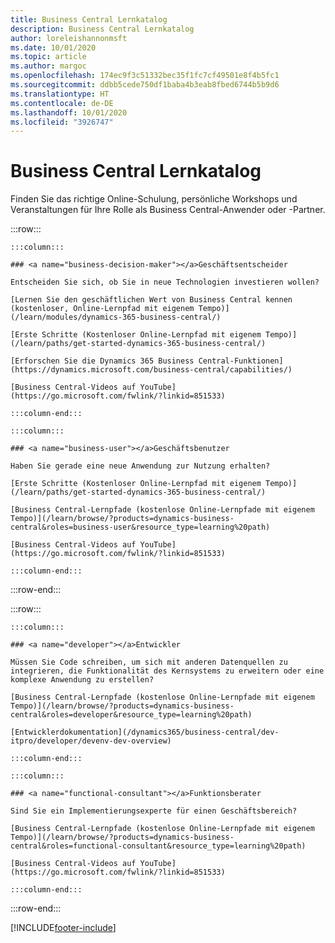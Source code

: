 ```yaml
---
title: Business Central Lernkatalog
description: Business Central Lernkatalog
author: loreleishannonmsft
ms.date: 10/01/2020
ms.topic: article
ms.author: margoc
ms.openlocfilehash: 174ec9f3c51332bec35f1fc7cf49501e8f4b5fc1
ms.sourcegitcommit: ddbb5cede750df1baba4b3eab8fbed6744b5b9d6
ms.translationtype: HT
ms.contentlocale: de-DE
ms.lasthandoff: 10/01/2020
ms.locfileid: "3926747"
---
```

# <a name="business-central-learning-catalog"></a>Business Central Lernkatalog

Finden Sie das richtige Online-Schulung, persönliche Workshops und Veranstaltungen für Ihre Rolle als Business Central-Anwender oder -Partner.

:::row:::

    :::column:::

    ### <a name="business-decision-maker"></a>Geschäftsentscheider

    Entscheiden Sie sich, ob Sie in neue Technologien investieren wollen? 

    [Lernen Sie den geschäftlichen Wert von Business Central kennen (kostenloser, Online-Lernpfad mit eigenem Tempo)](/learn/modules/dynamics-365-business-central/)

    [Erste Schritte (Kostenloser Online-Lernpfad mit eigenem Tempo)](/learn/paths/get-started-dynamics-365-business-central/)

    [Erforschen Sie die Dynamics 365 Business Central-Funktionen](https://dynamics.microsoft.com/business-central/capabilities/)

    [Business Central-Videos auf YouTube](https://go.microsoft.com/fwlink/?linkid=851533)

    :::column-end:::

    :::column:::

    ### <a name="business-user"></a>Geschäftsbenutzer

    Haben Sie gerade eine neue Anwendung zur Nutzung erhalten? 

    [Erste Schritte (Kostenloser Online-Lernpfad mit eigenem Tempo)](/learn/paths/get-started-dynamics-365-business-central/)

    [Business Central-Lernpfade (kostenlose Online-Lernpfade mit eigenem Tempo)](/learn/browse/?products=dynamics-business-central&roles=business-user&resource_type=learning%20path)

    [Business Central-Videos auf YouTube](https://go.microsoft.com/fwlink/?linkid=851533)

    :::column-end:::

:::row-end:::

:::row:::

    :::column:::

    ### <a name="developer"></a>Entwickler

    Müssen Sie Code schreiben, um sich mit anderen Datenquellen zu integrieren, die Funktionalität des Kernsystems zu erweitern oder eine komplexe Anwendung zu erstellen?

    [Business Central-Lernpfade (kostenlose Online-Lernpfade mit eigenem Tempo)](/learn/browse/?products=dynamics-business-central&roles=developer&resource_type=learning%20path)

    [Entwicklerdokumentation](/dynamics365/business-central/dev-itpro/developer/devenv-dev-overview)

    :::column-end:::

    :::column:::

    ### <a name="functional-consultant"></a>Funktionsberater
    
    Sind Sie ein Implementierungsexperte für einen Geschäftsbereich? 

    [Business Central-Lernpfade (kostenlose Online-Lernpfade mit eigenem Tempo)](/learn/browse/?products=dynamics-business-central&roles=functional-consultant&resource_type=learning%20path)

    [Business Central-Videos auf YouTube](https://go.microsoft.com/fwlink/?linkid=851533)

    :::column-end:::

:::row-end:::


[!INCLUDE[footer-include](../includes/footer-banner.md)]